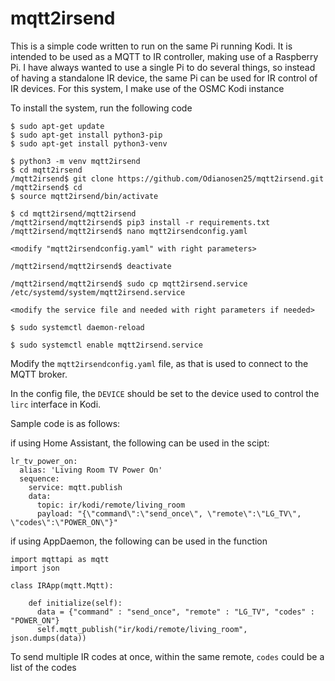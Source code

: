 # mqtt2irsend
This is a simple code written to run on the same Pi running Kodi. 
It is intended to be used as a MQTT to IR controller, making use of a Raspberry Pi.
I have always wanted to use a single Pi to do several things, so instead of having a standalone IR device, 
the same Pi can be used for IR control of IR devices. For this system, I make use of the OSMC Kodi instance

To install the system, run the following code

```
$ sudo apt-get update
$ sudo apt-get install python3-pip
$ sudo apt-get install python3-venv

$ python3 -m venv mqtt2irsend
$ cd mqtt2irsend
/mqtt2irsend$ git clone https://github.com/Odianosen25/mqtt2irsend.git
/mqtt2irsend$ cd
$ source mqtt2irsend/bin/activate

$ cd mqtt2irsend/mqtt2irsend
/mqtt2irsend/mqtt2irsend$ pip3 install -r requirements.txt
/mqtt2irsend/mqtt2irsend$ nano mqtt2irsendconfig.yaml

<modify "mqtt2irsendconfig.yaml" with right parameters>

/mqtt2irsend/mqtt2irsend$ deactivate

/mqtt2irsend/mqtt2irsend$ sudo cp mqtt2irsend.service /etc/systemd/system/mqtt2irsend.service

<modify the service file and needed with right parameters if needed>

$ sudo systemctl daemon-reload

$ sudo systemctl enable mqtt2irsend.service
```

Modify the `mqtt2irsendconfig.yaml` file, as that is used to connect to the MQTT broker.

In the config file, the `DEVICE` should be set to the device used to control the `lirc` interface in Kodi.

Sample code is as follows:

if using Home Assistant, the following can be used in the scipt:

```
lr_tv_power_on:
  alias: 'Living Room TV Power On'
  sequence:
    service: mqtt.publish
    data:
      topic: ir/kodi/remote/living_room
      payload: "{\"command\":\"send_once\", \"remote\":\"LG_TV\", \"codes\":\"POWER_ON\"}"
```

if using AppDaemon, the following can be used in the function

```
import mqttapi as mqtt
import json

class IRApp(mqtt.Mqtt):
 
    def initialize(self):
      data = {"command" : "send_once", "remote" : "LG_TV", "codes" : "POWER_ON"}
      self.mqtt_publish("ir/kodi/remote/living_room", json.dumps(data))
```

To send multiple IR codes at once, within the same remote, `codes` could be a list of the codes
